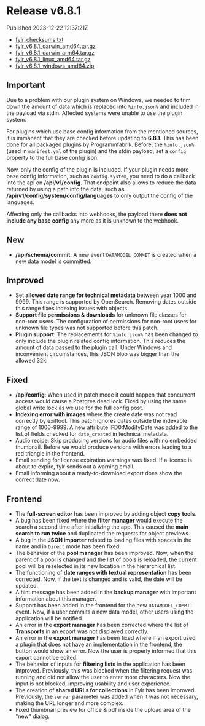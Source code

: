 
# Release v6.8.1

Published 2023-12-22 12:37:21Z

* [fylr_checksums.txt](https://s3.eu-central-1.wasabisys.com/fylr-releases/v6.8.1/fylr_checksums.txt)
* [fylr_v6.8.1_darwin_amd64.tar.gz](https://s3.eu-central-1.wasabisys.com/fylr-releases/v6.8.1/fylr_v6.8.1_darwin_amd64.tar.gz)
* [fylr_v6.8.1_darwin_arm64.tar.gz](https://s3.eu-central-1.wasabisys.com/fylr-releases/v6.8.1/fylr_v6.8.1_darwin_arm64.tar.gz)
* [fylr_v6.8.1_linux_amd64.tar.gz](https://s3.eu-central-1.wasabisys.com/fylr-releases/v6.8.1/fylr_v6.8.1_linux_amd64.tar.gz)
* [fylr_v6.8.1_windows_amd64.zip](https://s3.eu-central-1.wasabisys.com/fylr-releases/v6.8.1/fylr_v6.8.1_windows_amd64.zip)

## Important

Due to a problem with our plugin system on Windows, we needed to trim down the amount of data which is replaced into `%info.json%` and included in the payload via stdin. Affected systems were unable to use the plugin system.

For plugins which use base config information from the mentioned sources, it is immanent that they are checked before updating to **6.8.1**. This has been done for all packaged plugins by Programmfabrik. Before, the `%info.json%` (used in `manifest.yml` of the plugin) and the stdin payload, set a `config` property to the full base config json.

Now, only the config of the plugin is included. If your plugin needs more base config information, such as `config.system`, you need to do a callback into the api on **/api/v1/config**. That endpoint also allows to reduce the data returned by using a path into the data, such as **/api/v1/config/system/config/languages** to only output the config of the languages.

Affecting only the callbacks into webhooks, the payload there **does not include any base config** any more as it is unknown to the webhook.

## New

* **/api/schema/commit**: A new event `DATAMODEL_COMMIT` is created when a new data model is committed.

## Improved

* Set **allowed date range for technical metadata** between year 1000 and 9999. This range is supported by OpenSearch. Removing dates outside this range fixes indexing issues with objects.
* **Support file permissions & downloads** for unknown file classes for non-root users. The configuration of permissions for non-root users for unknown file types was not supported before this patch.
* **Plugin support**: The replacements for `%info.json%` has been changed to only include the plugin related config information. This reduces the amount of data passed to the plugin call. Under Windows and inconvenient circumstances, this JSON blob was bigger than the allowed 32k. 

## Fixed

* **/api/config**: When used in patch mode it could happen that concurrent access would cause a Postgres dead lock. Fixed by using the same global write lock as we use for the full config post.
* **Indexing error with images** where the create date was not read correctly by exiftool. This patch ignores dates outside the indexable range of 1000-9999. A new attribute IFD0:ModifyDate was added to the list of fields checked for `date_created` in technical metadata.
* Audio recipe: Skip producing versions for audio files with no embedded thumbnail. Before we would produce versions with errors leading to a red triangle in the frontend.
* Email sending for license expiration warnings was fixed. If a license is about to expire, fylr sends out a warning email.
* Email informing about a ready-to-download export does show the correct date now.


## Frontend

* The **full-screen editor** has been improved by adding object **copy tools**.
* A bug has been fixed where the **filter manager** would execute the search a second time after initializing the app. This caused the **main search to run twice** and duplicated the requests for object previews.
* A bug in the **JSON importer** related to loading files with spaces in the name and in `Direct` mode has been fixed.
* The behavior of the **pool manager** has been improved. Now, when the parent of a pool is changed and the list of pools is reloaded, the current pool will be reselected in its new location in the hierarchical list.
* The functioning of **date ranges with textual representation** has been corrected. Now, if the text is changed and is valid, the date will be updated.
* A hint message has been added in the **backup manager** with important information about this manager.
* Support has been added in the frontend for the new `DATAMODEL_COMMIT` event. Now, if a user commits a new data model, other users using the application will be notified.
* An error in the **export manager** has been corrected where the list of **Transports** in an export was not displayed correctly.
* An error in the **export manager** has been fixed where if an export used a plugin that does not have an implementation in the frontend, the button would show an error. Now the user is properly informed that this export cannot be edited.
* The behavior of inputs for **filtering lists** in the application has been improved. Previously, this was blocked when the filtering request was running and did not allow the user to enter more characters. Now the input is not blocked, improving usability and user experience.
* The creation of **shared URLs for collections** in Fylr has been improved. Previously, the `server` parameter was added when it was not necessary, making the URL longer and more complex.
* Fixed thumbnail preview for office & pdf inside the upload area of the "new" dialog.